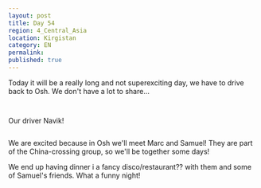 ```yaml
---
layout: post
title: Day 54
region: 4_Central_Asia
location: Kirgistan
category: EN
permalink:
published: true
---
```


Today it will be a really long and not superexciting day, we have to drive back to Osh. We don't have a lot to share...

<p><a
href="https://lh3.googleusercontent.com/7jZYyxflsqFq7WbUT05Jg-dMyKZUQmvcCA5xJQ354XXXthv-3KUQd3hLthGBGQS8PM4oTGIXknd_sp6Z_tFA53PVogw90l3E1EHYc7VBgSXtE7GeOahjQfdJqYyEZkbmkWtcRFo14KIUoMcnf2Et_ClfH5g43Ffg1gwIjdpOhcrtR2nhTu1nhEn6vlk5WQetJf53lyf9d80ELmvM1RJfmbr2a3tDFq_gJU3AmzfWBlzZlr4e_6Ueo_oGmGi3DjhfZS0TMOtR8RItBoiws7PnO6M7SMp1uGPh-dKta8IgXfERslUAM9_l_V4lNBG3HGMg2FDr4nx38sxMMf52AurDCGc8_BNQ4A30psbrV_Ai5sZ4rm9PM8PWR0b6hlvznqCSD15zK5kZQAUADjMveUalDie6wt80LcWLtlWCWPqvAHkRMH9nqzpccAjJaK34dztizLgNsJ0oJ3RilZMkHb1u2p0EaypOyWpaGdyb52jGGkh3F6fWaiJsa8F2d7Efe5uGV8jfVjf2HGk_-4pPIRCjeND-fm8XHAPLt2sjZ0PPqbdaua42ccga4RZZ1UyRCBYeIptd6Mox3BTXNrNB4hH8z58aqc7fi3uuFPSkty9-pivHukxcLNXGEnmdNLAFGug3ZT_NZZ8Rp4e3DMZGw2znGluG7Wp4rmbw0KaUaqO4tpuqy_XJx5s0xX5a3A=w840-h630-no"><img 
src="https://lh3.googleusercontent.com/7jZYyxflsqFq7WbUT05Jg-dMyKZUQmvcCA5xJQ354XXXthv-3KUQd3hLthGBGQS8PM4oTGIXknd_sp6Z_tFA53PVogw90l3E1EHYc7VBgSXtE7GeOahjQfdJqYyEZkbmkWtcRFo14KIUoMcnf2Et_ClfH5g43Ffg1gwIjdpOhcrtR2nhTu1nhEn6vlk5WQetJf53lyf9d80ELmvM1RJfmbr2a3tDFq_gJU3AmzfWBlzZlr4e_6Ueo_oGmGi3DjhfZS0TMOtR8RItBoiws7PnO6M7SMp1uGPh-dKta8IgXfERslUAM9_l_V4lNBG3HGMg2FDr4nx38sxMMf52AurDCGc8_BNQ4A30psbrV_Ai5sZ4rm9PM8PWR0b6hlvznqCSD15zK5kZQAUADjMveUalDie6wt80LcWLtlWCWPqvAHkRMH9nqzpccAjJaK34dztizLgNsJ0oJ3RilZMkHb1u2p0EaypOyWpaGdyb52jGGkh3F6fWaiJsa8F2d7Efe5uGV8jfVjf2HGk_-4pPIRCjeND-fm8XHAPLt2sjZ0PPqbdaua42ccga4RZZ1UyRCBYeIptd6Mox3BTXNrNB4hH8z58aqc7fi3uuFPSkty9-pivHukxcLNXGEnmdNLAFGug3ZT_NZZ8Rp4e3DMZGw2znGluG7Wp4rmbw0KaUaqO4tpuqy_XJx5s0xX5a3A=w840-h630-no" class="oversize" alt=""></a></p>

<p><a
href="https://lh3.googleusercontent.com/mClSVpBocbNlp47zGrogip02Cy7DC-TUPakzzc9YmV1m1EOHDYgJEOHewWrxoES4pPPDizwH4j9Xra5_aeRwX05kJJ3DICNY-PGUtudti4EuwEVndjZmwZaJQizbvvlalY7I9DeWYGNzIC363RK-M1mnQlbNmuXqFB9AtFM9L9nG15xeeDUXIztD2CdifbUwavF5Sdus86iRHNsLhit4vypJ-GcvePCev_IUjnQGuM8GsaHbytY22ap4uQC-M-E7jY_S6uaYV8WKyRZQUzGHgU7S3zGbchbMTEVJR6w7P_J_XvRXyNThg1nDHhBOB-jliF6jrgRRKVT_JlxsWQlDWRrw-7Fr88CUIa7PAd_6av-SSdoTEcUmhjCcutf0G0aKVT9URzC8FEGxm524ZGdubKI_dc2R-E2XYmjY5OJOie1fyX2xizLPm3n84iNajZz8D9GXxzo_buBFRBnCfy4pXMb36ym43j9xE-IoUSYZWPQqkPJpak1_fZvf0YekRSUrxq90BzpmhEe75Ou8MlyyQhiaJVg9WizgUVVz7PgiFNlvjzKb8WGi1bA03EDA2nCzTmwqhuvt0aaSW7pW0AALJzHyLEHIM5QT7y7iteI5n9YJlJwe_YOBT-0yGxBDAQyQLFxcGLPIbcNSApHZNO2HSUp7aN2w5UlSSTb2Qg58am9rfg7L7y5UK7cQJw=w1052-h789-no"><img 
src="https://lh3.googleusercontent.com/mClSVpBocbNlp47zGrogip02Cy7DC-TUPakzzc9YmV1m1EOHDYgJEOHewWrxoES4pPPDizwH4j9Xra5_aeRwX05kJJ3DICNY-PGUtudti4EuwEVndjZmwZaJQizbvvlalY7I9DeWYGNzIC363RK-M1mnQlbNmuXqFB9AtFM9L9nG15xeeDUXIztD2CdifbUwavF5Sdus86iRHNsLhit4vypJ-GcvePCev_IUjnQGuM8GsaHbytY22ap4uQC-M-E7jY_S6uaYV8WKyRZQUzGHgU7S3zGbchbMTEVJR6w7P_J_XvRXyNThg1nDHhBOB-jliF6jrgRRKVT_JlxsWQlDWRrw-7Fr88CUIa7PAd_6av-SSdoTEcUmhjCcutf0G0aKVT9URzC8FEGxm524ZGdubKI_dc2R-E2XYmjY5OJOie1fyX2xizLPm3n84iNajZz8D9GXxzo_buBFRBnCfy4pXMb36ym43j9xE-IoUSYZWPQqkPJpak1_fZvf0YekRSUrxq90BzpmhEe75Ou8MlyyQhiaJVg9WizgUVVz7PgiFNlvjzKb8WGi1bA03EDA2nCzTmwqhuvt0aaSW7pW0AALJzHyLEHIM5QT7y7iteI5n9YJlJwe_YOBT-0yGxBDAQyQLFxcGLPIbcNSApHZNO2HSUp7aN2w5UlSSTb2Qg58am9rfg7L7y5UK7cQJw=w1052-h789-no" class="oversize" alt=""></a></p>

Our driver Navik!

<p><a
href="https://lh3.googleusercontent.com/J_NMIW3KMJ53CM7UamGZl1f4bQ8jzgIMosBdT2WIWEnmww3Z3yBuzeq9UVhwBa3QJX2Cjp4FDHr3OeXKQhYHviwGlWIFZBpI8kKrjrHZ3N3WhhIhcYnl1kWaT3jgCVTbfKJhU_EHd7lD-y9mrUUQxPY1zqTvsBR-4R0zTbBPTifdAtGg_ZesYEJEeQIzULAtCH706c5Cz8k-KQwdkg7NSseJhKjmNTHUnElCulgwmQk454DDmuECZAn5knXTtYQ9U_qHwEeTaaG3xDUB0nk8dtONtZ1WOtn7NZeKvz_l1Br6A2b1k2E1-7y9E2zoAO197pyLXU9lKpfYedbBC_a_OhGoWarWbxpVfg3EVQGpKmZATxrYSnzNP2rEACE0e97IQNz84671mSYCYsLs6TZChJqY0zCT6xiEQAbHHWKuPnFXHGtqH8gAid1-x4ayAAPap9OCVvJWOvaKA_0Yi7Hugza7v2O1PP1Yobx5dpwBe7rOQQn-anpWGmzdg8P0pMCwnRtA6qiqbYB8zQXyiyM4tHwfPv1Z48NhoAniGjcr7jhtelkdskqRoRdUcm8cHDuhVli2anW6kjx2x_a-a6d35CMG5PY1cjvbpHbWh8HbHkYBrfAKtFtImqYBesQDu6BCejEJ8adtwsO7aYM1DIkDAnU-1AolGffTOj-qrAZdVXPYAT11y_uvQjBBpg=w840-h630-no"><img 
src="https://lh3.googleusercontent.com/J_NMIW3KMJ53CM7UamGZl1f4bQ8jzgIMosBdT2WIWEnmww3Z3yBuzeq9UVhwBa3QJX2Cjp4FDHr3OeXKQhYHviwGlWIFZBpI8kKrjrHZ3N3WhhIhcYnl1kWaT3jgCVTbfKJhU_EHd7lD-y9mrUUQxPY1zqTvsBR-4R0zTbBPTifdAtGg_ZesYEJEeQIzULAtCH706c5Cz8k-KQwdkg7NSseJhKjmNTHUnElCulgwmQk454DDmuECZAn5knXTtYQ9U_qHwEeTaaG3xDUB0nk8dtONtZ1WOtn7NZeKvz_l1Br6A2b1k2E1-7y9E2zoAO197pyLXU9lKpfYedbBC_a_OhGoWarWbxpVfg3EVQGpKmZATxrYSnzNP2rEACE0e97IQNz84671mSYCYsLs6TZChJqY0zCT6xiEQAbHHWKuPnFXHGtqH8gAid1-x4ayAAPap9OCVvJWOvaKA_0Yi7Hugza7v2O1PP1Yobx5dpwBe7rOQQn-anpWGmzdg8P0pMCwnRtA6qiqbYB8zQXyiyM4tHwfPv1Z48NhoAniGjcr7jhtelkdskqRoRdUcm8cHDuhVli2anW6kjx2x_a-a6d35CMG5PY1cjvbpHbWh8HbHkYBrfAKtFtImqYBesQDu6BCejEJ8adtwsO7aYM1DIkDAnU-1AolGffTOj-qrAZdVXPYAT11y_uvQjBBpg=w840-h630-no" class="oversize" alt=""></a></p>

We are excited because in Osh we'll meet Marc and Samuel! They are part of the China-crossing group, so we'll be together some days!

We end up having dinner i a fancy disco/restaurant?? with them and some of Samuel's friends. What a funny night!

<p><a
href="https://lh3.googleusercontent.com/K2DCl4rZ6l2Dy4XkG7kKBRvUmrYB7cFOCHrpICYAFOHwY-KKrYviMjvNKPBVWB2E68LZ-_3BcnT-8TZCH5epvoq2Qv3wzBG8g8MqpUK6kheiKJPnGlUbt53AYdQ17HHnW5RYH0WEYBiKtaEUlDDyGprlYWmqeXMGJa0J97UNv2CHguBfSpImYxKdNujcPXhESHdBf59EcrGVLb86JEJ6HrDmbJTNQJjFbZB_HDgOtGHaJkyNMCGznqXQH1o0CdrP0M_oJB5ITZBrV8qlm-T2G9HuApDmWGDZr3dbiAtn252I7Ne4IxR666cLVbWKle4UKmTgynuEbQoab7nDxByqXsI3v_3rTmuT2GL5QvuKtRIMCdhkjCA9pA9J6tWv4s4_6GqXoy8tRHaayqNbPZ1ojgz1b0mbRHxZHJ6fyGNH4IJspIH-Wi4EZK7jM7apBaSvJOhoE8aUKGBJfKnOircqFW358SXrIY4DJJ2r-MM73yUJcTGv-ouXNGSeLIv6kUQbrk8Pvbqq-jCr7hTjLkeQAZIT3cFRZ55s3wLKhvmsrS7ZY1bntQLW-Tug8_vpGdKRefJ8RrX99J01iOhyN_XhH-w3UxWngmgDZyHumLxCtNl6XDcWQkx9bfSeSWUN5gF_MrphMyKnsOaT7fU_BPkmRATbkfw3Xf_epcph1oWXP1F32brsO-_wgtm9hg=w615-h346-k-no"><img 
src="https://lh3.googleusercontent.com/K2DCl4rZ6l2Dy4XkG7kKBRvUmrYB7cFOCHrpICYAFOHwY-KKrYviMjvNKPBVWB2E68LZ-_3BcnT-8TZCH5epvoq2Qv3wzBG8g8MqpUK6kheiKJPnGlUbt53AYdQ17HHnW5RYH0WEYBiKtaEUlDDyGprlYWmqeXMGJa0J97UNv2CHguBfSpImYxKdNujcPXhESHdBf59EcrGVLb86JEJ6HrDmbJTNQJjFbZB_HDgOtGHaJkyNMCGznqXQH1o0CdrP0M_oJB5ITZBrV8qlm-T2G9HuApDmWGDZr3dbiAtn252I7Ne4IxR666cLVbWKle4UKmTgynuEbQoab7nDxByqXsI3v_3rTmuT2GL5QvuKtRIMCdhkjCA9pA9J6tWv4s4_6GqXoy8tRHaayqNbPZ1ojgz1b0mbRHxZHJ6fyGNH4IJspIH-Wi4EZK7jM7apBaSvJOhoE8aUKGBJfKnOircqFW358SXrIY4DJJ2r-MM73yUJcTGv-ouXNGSeLIv6kUQbrk8Pvbqq-jCr7hTjLkeQAZIT3cFRZ55s3wLKhvmsrS7ZY1bntQLW-Tug8_vpGdKRefJ8RrX99J01iOhyN_XhH-w3UxWngmgDZyHumLxCtNl6XDcWQkx9bfSeSWUN5gF_MrphMyKnsOaT7fU_BPkmRATbkfw3Xf_epcph1oWXP1F32brsO-_wgtm9hg=w615-h346-k-no" class="oversize" alt=""></a></p>
